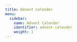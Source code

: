 ```yaml
---
title: Advent Calender
menu:
  sidebar:
    name: Advent Calender
    identifier: advent-calender
    weight: 1
---
```

